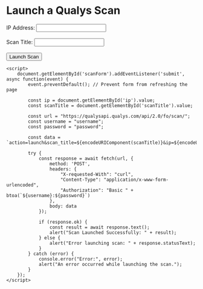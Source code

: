 <!DOCTYPE html>
<html lang="en">
<head>
    <meta charset="UTF-8">
    <meta name="viewport" content="width=device-width, initial-scale=1.0">
    <title>Qualys Scan Launcher</title>
</head>
<body>
    <h1>Launch a Qualys Scan</h1>
    <form id="scanForm">
        <label for="ip">IP Address:</label>
        <input type="text" id="ip" name="ip" required>
        <br><br>
        <label for="scanTitle">Scan Title:</label>
        <input type="text" id="scanTitle" name="scanTitle" required>
        <br><br>
        <button type="submit">Launch Scan</button>
    </form>

    <script>
        document.getElementById('scanForm').addEventListener('submit', async function(event) {
            event.preventDefault(); // Prevent form from refreshing the page
            
            const ip = document.getElementById('ip').value;
            const scanTitle = document.getElementById('scanTitle').value;

            const url = "https://qualysapi.qualys.com/api/2.0/fo/scan/";
            const username = "username";
            const password = "password";
            
            const data = `action=launch&scan_title=${encodeURIComponent(scanTitle)}&ip=${encodeURIComponent(ip)}&option_id=123&iscanner_name=scanner`;

            try {
                const response = await fetch(url, {
                    method: 'POST',
                    headers: {
                        "X-requested-With": "curl",
                        "Content-Type": "application/x-www-form-urlencoded",
                        "Authorization": "Basic " + btoa(`${username}:${password}`)
                    },
                    body: data
                });

                if (response.ok) {
                    const result = await response.text();
                    alert("Scan Launched Successfully: " + result);
                } else {
                    alert("Error launching scan: " + response.statusText);
                }
            } catch (error) {
                console.error("Error:", error);
                alert("An error occurred while launching the scan.");
            }
        });
    </script>
</body>
</html>
